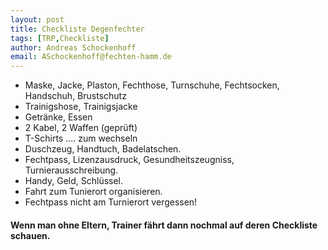 ```yaml
---
layout: post
title: Checkliste Degenfechter 
tags: [TRP,Checkliste] 
author: Andreas Schockenhoff 
email: ASchockenhoff@fechten-hamm.de
---
```

<!--- Tags Ideen Degen,Checklisten --->
* Maske, Jacke, Plaston, Fechthose, Turnschuhe, Fechtsocken, Handschuh, Brustschutz
* Trainigshose, Trainigsjacke
* Getränke, Essen
* 2 Kabel, 2 Waffen (geprüft)
* T-Schirts .... zum wechseln
* Duschzeug, Handtuch, Badelatschen.
* Fechtpass, Lizenzausdruck, Gesundheitszeugniss, Turnierausschreibung.
* Handy, Geld, Schlüssel.
* Fahrt zum Tunierort organisieren.
* Fechtpass nicht am Turnierort vergessen!

#### Wenn man ohne Eltern, Trainer fährt dann nochmal auf deren Checkliste schauen.
  
